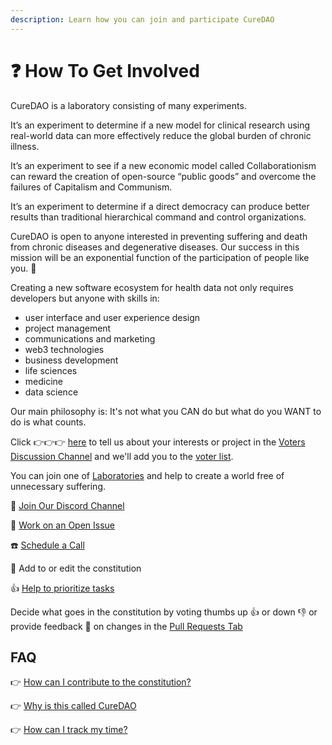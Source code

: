 ```yaml
---
description: Learn how you can join and participate CureDAO
---
```


# ❓ How To Get Involved

CureDAO is a laboratory consisting of many experiments.

It’s an experiment to determine if a new model for clinical research using real-world data can more effectively reduce the global burden of chronic illness.

It’s an experiment to see if a new economic model called Collaborationism can reward the creation of open-source “public goods” and overcome the failures of Capitalism and Communism.

It’s an experiment to determine if a direct democracy can produce better results than traditional hierarchical command and control organizations.

CureDAO is open to anyone interested in preventing suffering and death from chronic diseases and degenerative diseases. Our success in this mission will be an exponential function of the participation of people like you. 🚀

Creating a new software ecosystem for health data not only requires developers but anyone with skills in:

* user interface and user experience design
* project management
* communications and marketing
* web3 technologies
* business development
* life sciences
* medicine
* data science

Our main philosophy is: It's not what you CAN do but what do you WANT to do is what counts.

Click 👉👉👉 [here](https://github.com/cure-dao/draft-whitepaper/discussions/new?category=voters) to tell us about your interests or project in the [Voters Discussion Channel](https://github.com/cure-dao/draft-whitepaper/discussions/categories/voters) and we'll add you to the [voter list](voting-on-changes.md).

You can join one of [Laboratories](../constitution/5-organization.md) and help to create a world free of unnecessary suffering.

💬 [Join Our Discord Channel](https://discord.com/invite/vxdfPqdjaG)

🔨 [Work on an Open Issue](https://github.com/cure-dao/draft-whitepaper/issues?q=is%3Aissue+is%3Aopen+sort%3Aupdated-desc)

☎️ [Schedule a Call](https://calendly.com/optomitron)

📜 Add to or edit the constitution

👍 [Help to prioritize tasks](task-management/vote-on-tasks-and-sort-by-priority.md)

Decide what goes in the constitution by voting thumbs up 👍 or down 👎 or provide feedback 💬 on changes in the [Pull Requests Tab](https://github.com/cure-dao/draft-whitepaper/pulls?q=is%3Apr+is%3Aopen+sort%3Aupdated-desc)

## FAQ

👉 [How can I contribute to the constitution?](edit-files-in-the-browser/)

👉 [Why is this called CureDAO](../proposals/name-tagline-token-name-logo-proposals.md)

👉 [How can I track my time?](task-management/tracking-time-on-tasks.md)
